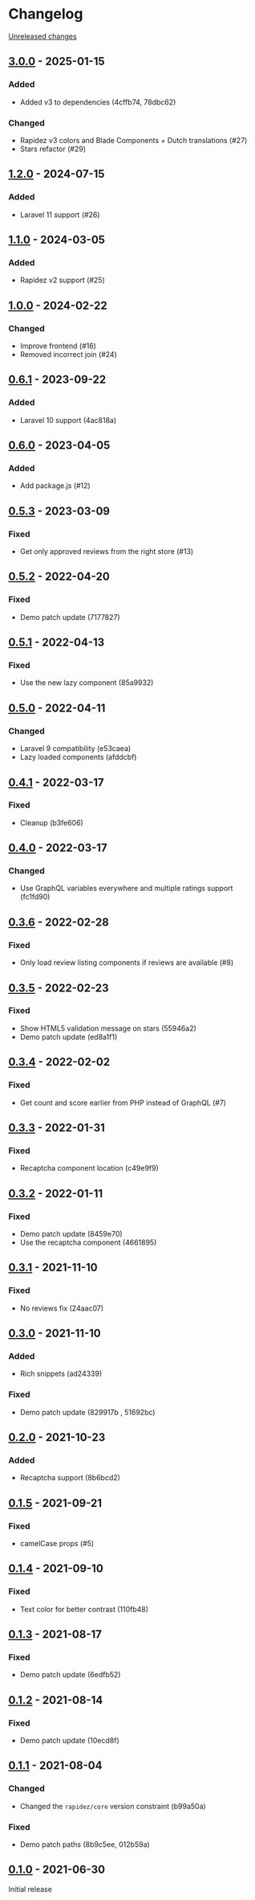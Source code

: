 # Changelog 

[Unreleased changes](https://github.com/rapidez/reviews/compare/3.0.0...master)
## [3.0.0](https://github.com/rapidez/reviews/releases/tag/3.0.0) - 2025-01-15

### Added

- Added v3 to dependencies (4cffb74, 78dbc62)

### Changed

- Rapidez v3 colors and Blade Components + Dutch translations (#27)
- Stars refactor (#29)

## [1.2.0](https://github.com/rapidez/reviews/releases/tag/1.2.0) - 2024-07-15

### Added

- Laravel 11 support (#26)

## [1.1.0](https://github.com/rapidez/reviews/releases/tag/1.1.0) - 2024-03-05

### Added

- Rapidez v2 support (#25)

## [1.0.0](https://github.com/rapidez/reviews/releases/tag/1.0.0) - 2024-02-22

### Changed

- Improve frontend (#16)
- Removed incorrect join (#24)

## [0.6.1](https://github.com/rapidez/reviews/releases/tag/0.6.1) - 2023-09-22

### Added

- Laravel 10 support (4ac818a)

## [0.6.0](https://github.com/rapidez/reviews/releases/tag/0.6.0) - 2023-04-05

### Added

- Add package.js (#12)

## [0.5.3](https://github.com/rapidez/reviews/releases/tag/0.5.3) - 2023-03-09

### Fixed

- Get only approved reviews from the right store (#13)

## [0.5.2](https://github.com/rapidez/reviews/releases/tag/0.5.2) - 2022-04-20

### Fixed

- Demo patch update (7177827)

## [0.5.1](https://github.com/rapidez/reviews/releases/tag/0.5.1) - 2022-04-13

### Fixed

- Use the new lazy component (85a9932)

## [0.5.0](https://github.com/rapidez/reviews/releases/tag/0.5.0) - 2022-04-11

### Changed

- Laravel 9 compatibility (e53caea)
- Lazy loaded components (afddcbf)

## [0.4.1](https://github.com/rapidez/reviews/releases/tag/0.4.1) - 2022-03-17

### Fixed

- Cleanup (b3fe606)

## [0.4.0](https://github.com/rapidez/reviews/releases/tag/0.4.0) - 2022-03-17

### Changed

- Use GraphQL variables everywhere and multiple ratings support (fc1fd90)

## [0.3.6](https://github.com/rapidez/reviews/releases/tag/0.3.6) - 2022-02-28

### Fixed

- Only load review listing components if reviews are available (#8)

## [0.3.5](https://github.com/rapidez/reviews/releases/tag/0.3.5) - 2022-02-23

### Fixed

- Show HTML5 validation message on stars (55946a2)
- Demo patch update (ed8a1f1)

## [0.3.4](https://github.com/rapidez/reviews/releases/tag/0.3.4) - 2022-02-02

### Fixed

- Get count and score earlier from PHP instead of GraphQL (#7)

## [0.3.3](https://github.com/rapidez/reviews/releases/tag/0.3.3) - 2022-01-31

### Fixed

- Recaptcha component location (c49e9f9)

## [0.3.2](https://github.com/rapidez/reviews/releases/tag/0.3.2) - 2022-01-11

### Fixed

- Demo patch update (8459e70)
- Use the recaptcha component (4661895)

## [0.3.1](https://github.com/rapidez/reviews/releases/tag/0.3.1) - 2021-11-10

### Fixed

- No reviews fix (24aac07)

## [0.3.0](https://github.com/rapidez/reviews/releases/tag/0.3.0) - 2021-11-10

### Added

- Rich snippets (ad24339)

### Fixed

- Demo patch update (829917b , 51692bc)

## [0.2.0](https://github.com/rapidez/reviews/releases/tag/0.2.0) - 2021-10-23

### Added

- Recaptcha support (8b6bcd2)

## [0.1.5](https://github.com/rapidez/reviews/releases/tag/0.1.5) - 2021-09-21

### Fixed

- camelCase props (#5)

## [0.1.4](https://github.com/rapidez/reviews/releases/tag/0.1.4) - 2021-09-10

### Fixed

- Text color for better contrast (110fb48)

## [0.1.3](https://github.com/rapidez/reviews/releases/tag/0.1.3) - 2021-08-17

### Fixed

- Demo patch update (6edfb52)

## [0.1.2](https://github.com/rapidez/reviews/releases/tag/0.1.2) - 2021-08-14

### Fixed

- Demo patch update (10ecd8f)

## [0.1.1](https://github.com/rapidez/reviews/releases/tag/0.1.1) - 2021-08-04

### Changed

- Changed the `rapidez/core` version constraint (b99a50a)

### Fixed

- Demo patch paths (8b9c5ee, 012b59a)

## [0.1.0](https://github.com/rapidez/reviews/releases/tag/0.1.0) - 2021-06-30

Initial release

